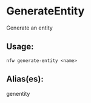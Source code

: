 # GenerateEntity
Generate an entity
## Usage:
```
nfw generate-entity <name>
```
## Alias(es):
genentity
